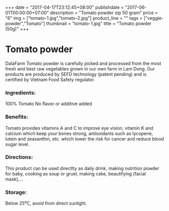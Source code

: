 +++
date = "2017-04-17T23:12:45+08:00"
publishdate = "2017-06-01T00:00:00+07:00"
description = "Tomato powder zip 50 gram"
price = "6"
img = ["tomato-1.jpg","tomato-2.jpg"]
product_line = ""
tags = ["veggie-powder","Tomato"]
thumbnail = "tomato-1.jpg"
title = "Tomato powder (50g)"
+++

# Tomato powder

DalaFarm Tomato powder is carefully picked and processed from the most fresh and best raw vegetables 
grown in our own farm in Lam Dong. Our products are produced by SEFD technology (patent pending) and 
is certified by Vietnam Food Safety regulator.


### Ingredients: 
100% Tomato
No flavor or additive added

### Benefits: 
Tomato provides vitamins A and C 
to improve eye vision, vitamin K and 
calcium which keep your bones strong, 
antioxidants such as lycopene, lutein 
and zeaxanthin, etc. which lower the 
risk for cancer and reduce blood 
sugar level.

### Directions:  
This product can be used directlty as 
daily drink, making nutrition powder 
for baby, cooking as soup or gruel, 
making cake, beautifying (facial mask),...

### Storage: 
Below 25⁰C, avoid from direct sunlight.

